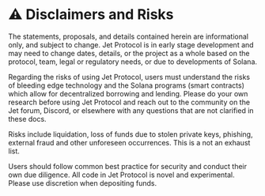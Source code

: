 # ⚠ Disclaimers and Risks

The statements, proposals, and details contained herein are informational only, and subject to change. Jet Protocol is in early stage development and may need to change dates, details, or the project as a whole based on the protocol, team, legal or regulatory needs, or due to developments of Solana.

Regarding the risks of using Jet Protocol, users must understand the risks of bleeding edge technology and the Solana programs (smart contracts) which allow for decentralized borrowing and lending. Please do your own research before using Jet Protocol and reach out to the community on the Jet forum, Discord, or elsewhere with any questions that are not clarified in these docs.

Risks include liquidation, loss of funds due to stolen private keys, phishing, external fraud and other unforeseen occurrences. This is a not an exhaust list.

Users should follow common best practice for security and conduct their own due diligence. All code in Jet Protocol is novel and experimental. Please use discretion when depositing funds.



